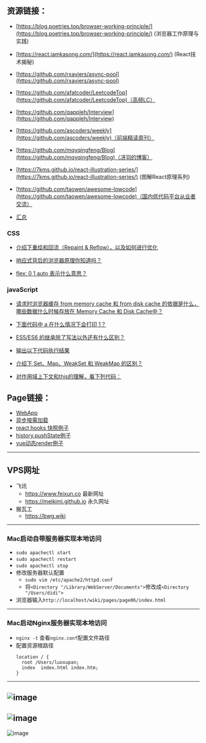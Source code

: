 ## 资源链接：

- [https://blog.poetries.top/browser-working-principle/](https://blog.poetries.top/browser-working-principle/) (浏览器工作原理与实践)
- [https://react.iamkasong.com/](https://react.iamkasong.com/) (React技术揭秘)

- [https://github.com/rxaviers/async-pool](https://github.com/rxaviers/async-pool)

- [https://github.com/afatcoder/LeetcodeTop](https://github.com/afatcoder/LeetcodeTop)（高频LC）

- [https://github.com/qappleh/Interview](https://github.com/qappleh/Interview)

- [https://github.com/ascoders/weekly](https://github.com/ascoders/weekly)（前端精读周刊）

- [https://github.com/mqyqingfeng/Blog](https://github.com/mqyqingfeng/Blog)（冴羽的博客）

- [https://7kms.github.io/react-illustration-series/](https://7kms.github.io/react-illustration-series/) (图解React原理系列)

- [https://github.com/taowen/awesome-lowcode](https://github.com/taowen/awesome-lowcode)（国内低代码平台从业者交流）

- [汇总](https://mp.weixin.qq.com/mp/appmsgalbum?__biz=MzA4MDg4NDczMQ==&action=getalbum&album_id=1790586969761103872#wechat_redirect)

### CSS

- [介绍下重绘和回流（Repaint & Reflow），以及如何进行优化](https://github.com/qappleh/Web-Daily-Question/issues/26)

- [响应式背后的浏览器原理你知道吗？](https://github.com/qappleh/Web-Daily-Question/issues/205)

- [flex: 0 1 auto 表示什么意思？](https://github.com/qappleh/Web-Daily-Question/issues/222)


### javaScript

- [请求时浏览器缓存 from memory cache 和 from disk cache 的依据是什么，哪些数据什么时候存放在 Memory Cache 和 Disk Cache中？](https://github.com/qappleh/Web-Daily-Question/issues/14)

- [下面代码中 a 在什么情况下会打印 1？](https://github.com/qappleh/Web-Daily-Question/issues/15)

- [ES5/ES6 的继承除了写法以外还有什么区别？](https://github.com/qappleh/Web-Daily-Question/issues/24)

- [输出以下代码执行结果](https://github.com/qappleh/Web-Daily-Question/issues/28)

- [介绍下 Set、Map、WeakSet 和 WeakMap 的区别？](https://github.com/qappleh/Web-Daily-Question/issues/33)

- [对作用域上下文和this的理解，看下列代码：](https://github.com/qappleh/Web-Daily-Question/issues/58)


## Page链接：
- [WebApp](https://luoxupan.github.io/wiki/pages/webapp/index.html)
- [异步按需加载](https://luoxupan.github.io/wiki/pages/page02/index.html)
- [react hooks 快照例子](https://luoxupan.github.io/wiki/pages/page05/index.html)
- [history.pushState例子](https://luoxupan.github.io/wiki/pages/page06/index.html)
- [vue动态render例子](https://luoxupan.github.io/wiki/pages/vue-render/index.html)

---

## VPS网址
- 飞讯
  - https://www.feixun.co 最新网址
  - https://meikimi.github.io  永久网址
- 搬瓦工
  - https://bwg.wiki

---

### Mac启动自带服务器实现本地访问
- `sudo apachectl start`
- `sudo apachectl restart`
- `sudo apachectl stop`
- 修改服务器默认配置
  - `sudo vim /etc/apache2/httpd.conf`
  - 将`<Directory "/Library/WebServer/Documents">`修改成`<Directory "/Users/didi">`
- 浏览器输入`http://localhost/wiki/pages/page06/index.html`

---

### Mac启动Nginx服务器实现本地访问
- `nginx -t` 查看`nginx.conf`配置文件路径
- 配置资源根路径
  ```
  location / {
    root /Users/luoxupan;
    index  index.html index.htm;
  }
  ```

---

![image](https://luoxupan.github.io/img/HTML_CSS_01.jpeg)
---
![image](https://luoxupan.github.io/img/Javascript_01.jpeg)
---
![image](https://luoxupan.github.io/img/algorithms_01.jpeg)


